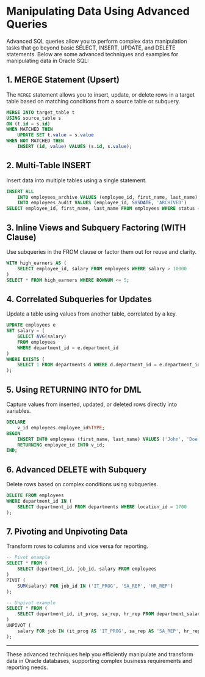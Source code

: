 # Manipulating Data Using Advanced Queries

Advanced SQL queries allow you to perform complex data manipulation tasks that go beyond basic SELECT, INSERT, UPDATE, and DELETE statements. Below are some advanced techniques and examples for manipulating data in Oracle SQL:

## 1. MERGE Statement (Upsert)
The `MERGE` statement allows you to insert, update, or delete rows in a target table based on matching conditions from a source table or subquery.

```sql
MERGE INTO target_table t
USING source_table s
ON (t.id = s.id)
WHEN MATCHED THEN
	UPDATE SET t.value = s.value
WHEN NOT MATCHED THEN
	INSERT (id, value) VALUES (s.id, s.value);
```

## 2. Multi-Table INSERT
Insert data into multiple tables using a single statement.

```sql
INSERT ALL
	INTO employees_archive VALUES (employee_id, first_name, last_name)
	INTO employees_audit VALUES (employee_id, SYSDATE, 'ARCHIVED')
SELECT employee_id, first_name, last_name FROM employees WHERE status = 'INACTIVE';
```

## 3. Inline Views and Subquery Factoring (WITH Clause)
Use subqueries in the FROM clause or factor them out for reuse and clarity.

```sql
WITH high_earners AS (
	SELECT employee_id, salary FROM employees WHERE salary > 10000
)
SELECT * FROM high_earners WHERE ROWNUM <= 5;
```

## 4. Correlated Subqueries for Updates
Update a table using values from another table, correlated by a key.

```sql
UPDATE employees e
SET salary = (
	SELECT AVG(salary)
	FROM employees
	WHERE department_id = e.department_id
)
WHERE EXISTS (
	SELECT 1 FROM departments d WHERE d.department_id = e.department_id
);
```

## 5. Using RETURNING INTO for DML
Capture values from inserted, updated, or deleted rows directly into variables.

```sql
DECLARE
	v_id employees.employee_id%TYPE;
BEGIN
	INSERT INTO employees (first_name, last_name) VALUES ('John', 'Doe')
	RETURNING employee_id INTO v_id;
END;
```

## 6. Advanced DELETE with Subquery
Delete rows based on complex conditions using subqueries.

```sql
DELETE FROM employees
WHERE department_id IN (
	SELECT department_id FROM departments WHERE location_id = 1700
);
```

## 7. Pivoting and Unpivoting Data
Transform rows to columns and vice versa for reporting.

```sql
-- Pivot example
SELECT * FROM (
	SELECT department_id, job_id, salary FROM employees
)
PIVOT (
	SUM(salary) FOR job_id IN ('IT_PROG', 'SA_REP', 'HR_REP')
);

-- Unpivot example
SELECT * FROM (
	SELECT department_id, it_prog, sa_rep, hr_rep FROM department_salaries
)
UNPIVOT (
	salary FOR job IN (it_prog AS 'IT_PROG', sa_rep AS 'SA_REP', hr_rep AS 'HR_REP')
);
```

---

These advanced techniques help you efficiently manipulate and transform data in Oracle databases, supporting complex business requirements and reporting needs.

